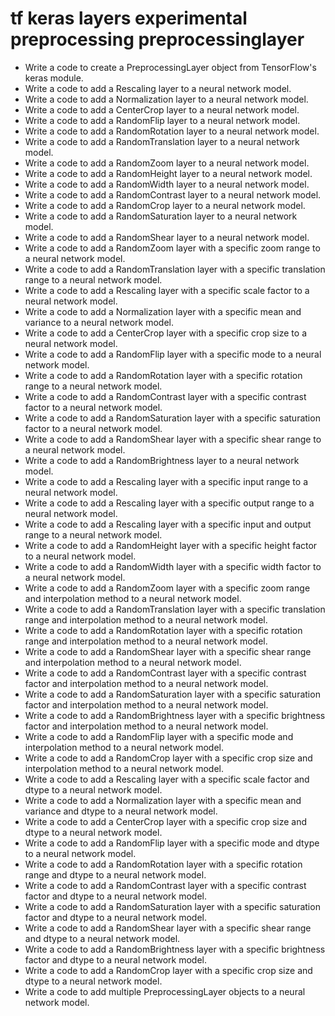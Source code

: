 # tf keras layers experimental preprocessing preprocessinglayer

- Write a code to create a PreprocessingLayer object from TensorFlow's keras module.
- Write a code to add a Rescaling layer to a neural network model.
- Write a code to add a Normalization layer to a neural network model.
- Write a code to add a CenterCrop layer to a neural network model.
- Write a code to add a RandomFlip layer to a neural network model.
- Write a code to add a RandomRotation layer to a neural network model.
- Write a code to add a RandomTranslation layer to a neural network model.
- Write a code to add a RandomZoom layer to a neural network model.
- Write a code to add a RandomHeight layer to a neural network model.
- Write a code to add a RandomWidth layer to a neural network model.
- Write a code to add a RandomContrast layer to a neural network model.
- Write a code to add a RandomCrop layer to a neural network model.
- Write a code to add a RandomSaturation layer to a neural network model.
- Write a code to add a RandomShear layer to a neural network model.
- Write a code to add a RandomZoom layer with a specific zoom range to a neural network model.
- Write a code to add a RandomTranslation layer with a specific translation range to a neural network model.
- Write a code to add a Rescaling layer with a specific scale factor to a neural network model.
- Write a code to add a Normalization layer with a specific mean and variance to a neural network model.
- Write a code to add a CenterCrop layer with a specific crop size to a neural network model.
- Write a code to add a RandomFlip layer with a specific mode to a neural network model.
- Write a code to add a RandomRotation layer with a specific rotation range to a neural network model.
- Write a code to add a RandomContrast layer with a specific contrast factor to a neural network model.
- Write a code to add a RandomSaturation layer with a specific saturation factor to a neural network model.
- Write a code to add a RandomShear layer with a specific shear range to a neural network model.
- Write a code to add a RandomBrightness layer to a neural network model.
- Write a code to add a Rescaling layer with a specific input range to a neural network model.
- Write a code to add a Rescaling layer with a specific output range to a neural network model.
- Write a code to add a Rescaling layer with a specific input and output range to a neural network model.
- Write a code to add a RandomHeight layer with a specific height factor to a neural network model.
- Write a code to add a RandomWidth layer with a specific width factor to a neural network model.
- Write a code to add a RandomZoom layer with a specific zoom range and interpolation method to a neural network model.
- Write a code to add a RandomTranslation layer with a specific translation range and interpolation method to a neural network model.
- Write a code to add a RandomRotation layer with a specific rotation range and interpolation method to a neural network model.
- Write a code to add a RandomShear layer with a specific shear range and interpolation method to a neural network model.
- Write a code to add a RandomContrast layer with a specific contrast factor and interpolation method to a neural network model.
- Write a code to add a RandomSaturation layer with a specific saturation factor and interpolation method to a neural network model.
- Write a code to add a RandomBrightness layer with a specific brightness factor and interpolation method to a neural network model.
- Write a code to add a RandomFlip layer with a specific mode and interpolation method to a neural network model.
- Write a code to add a RandomCrop layer with a specific crop size and interpolation method to a neural network model.
- Write a code to add a Rescaling layer with a specific scale factor and dtype to a neural network model.
- Write a code to add a Normalization layer with a specific mean and variance and dtype to a neural network model.
- Write a code to add a CenterCrop layer with a specific crop size and dtype to a neural network model.
- Write a code to add a RandomFlip layer with a specific mode and dtype to a neural network model.
- Write a code to add a RandomRotation layer with a specific rotation range and dtype to a neural network model.
- Write a code to add a RandomContrast layer with a specific contrast factor and dtype to a neural network model.
- Write a code to add a RandomSaturation layer with a specific saturation factor and dtype to a neural network model.
- Write a code to add a RandomShear layer with a specific shear range and dtype to a neural network model.
- Write a code to add a RandomBrightness layer with a specific brightness factor and dtype to a neural network model.
- Write a code to add a RandomCrop layer with a specific crop size and dtype to a neural network model.
- Write a code to add multiple PreprocessingLayer objects to a neural network model.